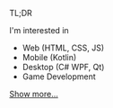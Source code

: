 TL;DR

I'm interested in
- Web (HTML, CSS, JS)
- Mobile (Kotlin)
- Desktop (C# WPF, Qt)
- Game Development

[Show more...](https://github.com/Yota002/Yota002/blob/master/DETAILED.md)
